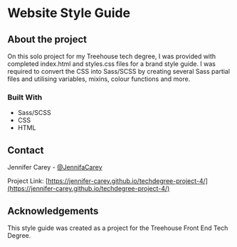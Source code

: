 # Website Style Guide

## About the project

On this solo project for my Treehouse tech degree, I was provided with completed index.html and styles.css files for a brand style guide. I was required to convert the CSS into Sass/SCSS by creating several Sass partial files and utilising variables, mixins, colour functions and more.

### Built With

- Sass/SCSS
- CSS
- HTML

## Contact

Jennifer Carey - [@JennifaCarey](https://twitter.com/JennifaCarey)

Project Link: [https://jennifer-carey.github.io/techdegree-project-4/](https://jennifer-carey.github.io/techdegree-project-4/)

## Acknowledgements

This style guide was created as a project for the Treehouse Front End Tech Degree.
